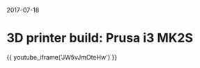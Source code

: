 2017-07-18

3D printer build: Prusa i3 MK2S
===============================

{{ youtube_iframe('JW5vJmOteHw') }}
